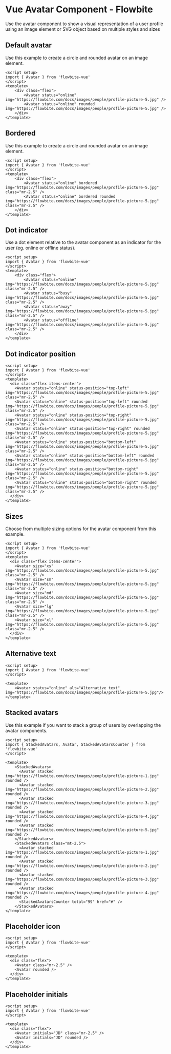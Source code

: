 <script setup>
import AvatarExample from './examples/AvatarExample.vue'
import AvatarBorderedExample from './examples/AvatarBorderedExample.vue'
import AvatarDotIndicatorExample from './examples/AvatarDotIndicatorExample.vue'
import AvatarSizeExample from './examples/AvatarSizeExample.vue'
import AvatarDotIndicatorPositionExample from './examples/AvatarDotIndicatorPositionExample.vue'
import AvatarAlternativeTextExample from './examples/AvatarAlternativeTextExample.vue'
import StackedAvatarsExample from './examples/StackedAvatarsExample.vue'
import AvatarPlaceholderExample from './examples/AvatarPlaceholderExample.vue'
import AvatarPlaceholderInitialsExample from './examples/AvatarPlaceholderInitialsExample.vue'

</script>
# Vue Avatar Component - Flowbite
Use the avatar component to show a visual representation of a user profile using an image element or SVG object based on multiple styles and sizes

## Default avatar
Use this example to create a circle and rounded avatar on an image element.

<AvatarExample />

```vue
<script setup>
import { Avatar } from 'flowbite-vue'
</script>
<template>
    <div class="flex">
        <Avatar status="online" img="https://flowbite.com/docs/images/people/profile-picture-5.jpg" />
        <Avatar status="online" rounded img="https://flowbite.com/docs/images/people/profile-picture-5.jpg" />
    </div>
</template>
```

## Bordered
Use this example to create a circle and rounded avatar on an image element.

<AvatarBorderedExample />

```vue
<script setup>
import { Avatar } from 'flowbite-vue'
</script>
<template>
    <div class="flex">
        <Avatar status="online" bordered img="https://flowbite.com/docs/images/people/profile-picture-5.jpg" class="mr-2.5" />
        <Avatar status="online" bordered rounded img="https://flowbite.com/docs/images/people/profile-picture-5.jpg" class="mr-2.5" />
    </div>
</template>
```

## Dot indicator
Use a dot element relative to the avatar component as an indicator for the user (eg. online or offline status).

<AvatarDotIndicatorExample />

```vue
<script setup>
import { Avatar } from 'flowbite-vue'
</script>
<template>
    <div class="flex">
        <Avatar status="online" img="https://flowbite.com/docs/images/people/profile-picture-5.jpg" class="mr-2.5" />
        <Avatar status="busy" img="https://flowbite.com/docs/images/people/profile-picture-5.jpg" class="mr-2.5" />
        <Avatar status="away" img="https://flowbite.com/docs/images/people/profile-picture-5.jpg" class="mr-2.5" />
        <Avatar status="offline" img="https://flowbite.com/docs/images/people/profile-picture-5.jpg" class="mr-2.5" />
    </div>
</template>
```

## Dot indicator position


<AvatarDotIndicatorPositionExample />

```vue
<script setup>
import { Avatar } from 'flowbite-vue'
</script>
<template>
  <div class="flex items-center">
    <Avatar status="online" status-position="top-left" img="https://flowbite.com/docs/images/people/profile-picture-5.jpg" class="mr-2.5" />
    <Avatar status="online" status-position="top-left" rounded img="https://flowbite.com/docs/images/people/profile-picture-5.jpg" class="mr-2.5" />
    <Avatar status="online" status-position="top-right" img="https://flowbite.com/docs/images/people/profile-picture-5.jpg" class="mr-2.5" />
    <Avatar status="online" status-position="top-right" rounded img="https://flowbite.com/docs/images/people/profile-picture-5.jpg" class="mr-2.5" />
    <Avatar status="online" status-position="bottom-left" img="https://flowbite.com/docs/images/people/profile-picture-5.jpg" class="mr-2.5" />
    <Avatar status="online" status-position="bottom-left" rounded img="https://flowbite.com/docs/images/people/profile-picture-5.jpg" class="mr-2.5" />
    <Avatar status="online" status-position="bottom-right" img="https://flowbite.com/docs/images/people/profile-picture-5.jpg" class="mr-2.5" />
    <Avatar status="online" status-position="bottom-right" rounded img="https://flowbite.com/docs/images/people/profile-picture-5.jpg" class="mr-2.5" />
  </div>
</template>
```

## Sizes

Choose from multiple sizing options for the avatar component from this example.

<AvatarSizeExample />

```vue
<script setup>
import { Avatar } from 'flowbite-vue'
</script>
<template>
  <div class="flex items-center">
    <Avatar size="xs" img="https://flowbite.com/docs/images/people/profile-picture-5.jpg" class="mr-2.5" />
    <Avatar size="sm" img="https://flowbite.com/docs/images/people/profile-picture-5.jpg" class="mr-2.5" />
    <Avatar size="md" img="https://flowbite.com/docs/images/people/profile-picture-5.jpg" class="mr-2.5" />
    <Avatar size="lg" img="https://flowbite.com/docs/images/people/profile-picture-5.jpg" class="mr-2.5" />
    <Avatar size="xl" img="https://flowbite.com/docs/images/people/profile-picture-5.jpg" class="mr-2.5" />
  </div>
</template>
```

## Alternative text

<AvatarAlternativeTextExample />

```vue
<script setup>
import { Avatar } from 'flowbite-vue'
</script>

<template>
    <Avatar status="online" alt="Alternative text" img="https://flowbite.com/docs/images/people/profile-picture-5.jpg"/>
</template>
```

## Stacked avatars
Use this example if you want to stack a group of users by overlapping the avatar components.

<StackedAvatarsExample />

```vue
<script setup>
import { StackedAvatars, Avatar, StackedAvatarsCounter } from 'flowbite-vue'
</script>

<template>
    <StackedAvatars>
      <Avatar stacked img="https://flowbite.com/docs/images/people/profile-picture-1.jpg" rounded />
      <Avatar stacked img="https://flowbite.com/docs/images/people/profile-picture-2.jpg" rounded />
      <Avatar stacked img="https://flowbite.com/docs/images/people/profile-picture-3.jpg" rounded />
      <Avatar stacked img="https://flowbite.com/docs/images/people/profile-picture-4.jpg" rounded />
      <Avatar stacked img="https://flowbite.com/docs/images/people/profile-picture-5.jpg" rounded />
    </StackedAvatars>
    <StackedAvatars class="mt-2.5">
      <Avatar stacked img="https://flowbite.com/docs/images/people/profile-picture-1.jpg" rounded />
      <Avatar stacked img="https://flowbite.com/docs/images/people/profile-picture-2.jpg" rounded />
      <Avatar stacked img="https://flowbite.com/docs/images/people/profile-picture-3.jpg" rounded />
      <Avatar stacked img="https://flowbite.com/docs/images/people/profile-picture-4.jpg" rounded />
      <StackedAvatarsCounter total="99" href="#" />
    </StackedAvatars>
</template>
```

## Placeholder icon

<AvatarPlaceholderExample />

```vue
<script setup>
import { Avatar } from 'flowbite-vue'
</script>

<template>
  <div class="flex">
    <Avatar class="mr-2.5" />
    <Avatar rounded />
  </div>
</template>
```

## Placeholder initials

<AvatarPlaceholderInitialsExample />

```vue
<script setup>
import { Avatar } from 'flowbite-vue'
</script>

<template>
  <div class="flex">
    <Avatar initials="JD" class="mr-2.5" />
    <Avatar initials="JD" rounded />
  </div>
</template>
```
